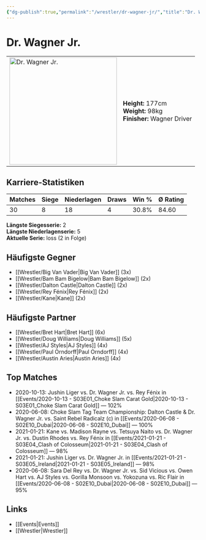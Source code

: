 ```yaml
---
{"dg-publish":true,"permalink":"/wrestler/dr-wagner-jr/","title":"Dr. Wagner Jr.","tags":["wrestler"],"noteIcon":""}
---
```



# Dr. Wagner Jr.

<table>
        <tr>
        <td><img src="https://github.com/CptSpaulding1980/choke-slam-wrestling/releases/download/images/Dr._Wagner_Jr..png" width="280" alt="Dr. Wagner Jr."></td>
        <td>
        <b>Height:</b> 177cm<br>
        <b>Weight:</b> 98kg<br>
        <b>Finisher:</b> Wagner Driver<br>
        </td>
        </tr>
        </table>
        
## Karriere-Statistiken

| Matches | Siege | Niederlagen | Draws | Win % | Ø Rating |
|---------|-------|-------------|-------|-------|-----------|
| 30 | 8 | 18 | 4 | 30.8% | 84.60 |

**Längste Siegesserie:** 2<br>**Längste Niederlagenserie:** 5<br>**Aktuelle Serie:** loss (2 in Folge)


## Häufigste Gegner
- [[Wrestler/Big Van Vader\|Big Van Vader]] (3x)
- [[Wrestler/Bam Bam Bigelow\|Bam Bam Bigelow]] (2x)
- [[Wrestler/Dalton Castle\|Dalton Castle]] (2x)
- [[Wrestler/Rey Fénix\|Rey Fénix]] (2x)
- [[Wrestler/Kane\|Kane]] (2x)

## Häufigste Partner
- [[Wrestler/Bret Hart\|Bret Hart]] (6x)
- [[Wrestler/Doug Williams\|Doug Williams]] (5x)
- [[Wrestler/AJ Styles\|AJ Styles]] (4x)
- [[Wrestler/Paul Orndorff\|Paul Orndorff]] (4x)
- [[Wrestler/Austin Aries\|Austin Aries]] (4x)

## Top Matches
- 2020-10-13: Jushin Liger vs. Dr. Wagner Jr. vs. Rey Fénix in [[Events/2020-10-13 - S03E01_Choke Slam Carat Gold\|2020-10-13 - S03E01_Choke Slam Carat Gold]] — 102%
- 2020-06-08: Choke Slam Tag Team Championship: Dalton Castle & Dr. Wagner Jr. vs. Saint Rebel Radicalz (c) in [[Events/2020-06-08 - S02E10_Dubai\|2020-06-08 - S02E10_Dubai]] — 100%
- 2021-01-21: Kane vs. Madison Rayne vs. Tetsuya Naito vs. Dr. Wagner Jr. vs. Dustin Rhodes vs. Rey Fénix in [[Events/2021-01-21 - S03E04_Clash of Colosseum\|2021-01-21 - S03E04_Clash of Colosseum]] — 98%
- 2021-01-21: Jushin Liger vs. Dr. Wagner Jr. in [[Events/2021-01-21 - S03E05_Ireland\|2021-01-21 - S03E05_Ireland]] — 98%
- 2020-06-08: Sara Del Rey vs. Dr. Wagner Jr. vs. Sid Vicious vs. Owen Hart vs. AJ Styles vs. Gorilla Monsoon vs. Yokozuna vs. Ric Flair in [[Events/2020-06-08 - S02E10_Dubai\|2020-06-08 - S02E10_Dubai]] — 95%

## Links
- [[Events\|Events]]
- [[Wrestler\|Wrestler]]
